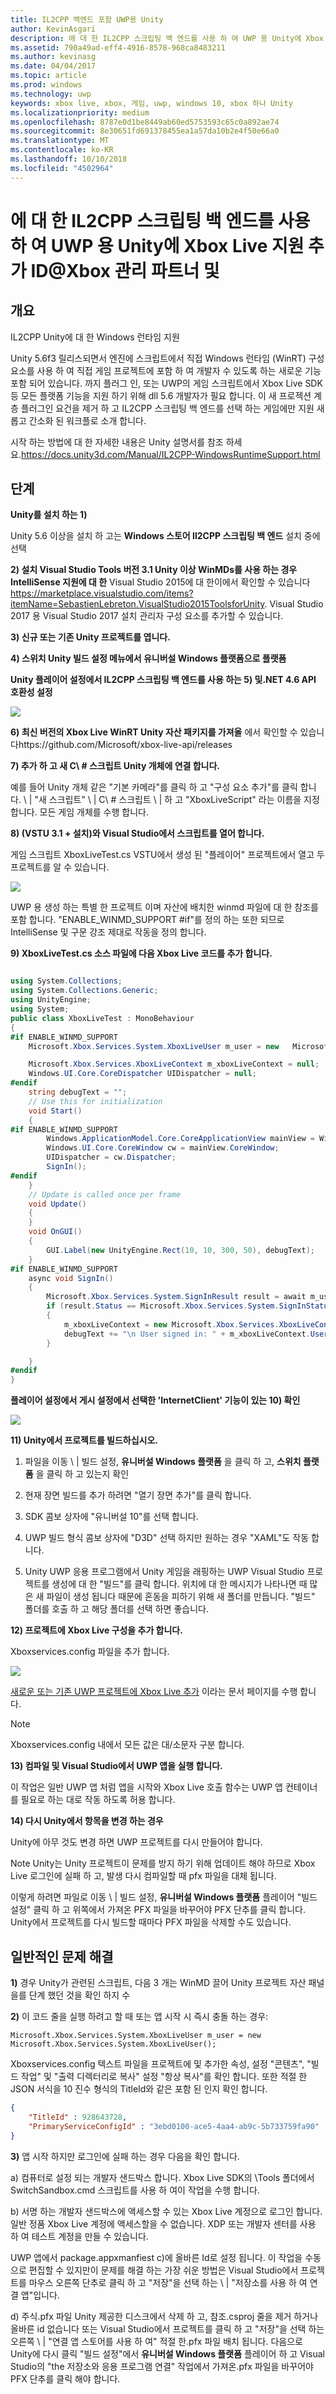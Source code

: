 ```yaml
---
title: IL2CPP 백엔드 포함 UWP용 Unity
author: KevinAsgari
description: 에 대 한 IL2CPP 스크립팅 백 엔드를 사용 하 여 UWP 용 Unity에 Xbox Live 지원 추가 ID@Xbox 관리 파트너 및
ms.assetid: 790a49ad-eff4-4916-8578-968ca8483211
ms.author: kevinasg
ms.date: 04/04/2017
ms.topic: article
ms.prod: windows
ms.technology: uwp
keywords: xbox live, xbox, 게임, uwp, windows 10, xbox 하나 Unity
ms.localizationpriority: medium
ms.openlocfilehash: 8787e0d1be8449ab60ed5753593c65c0a892ae74
ms.sourcegitcommit: 8e30651fd691378455ea1a57da10b2e4f50e66a0
ms.translationtype: MT
ms.contentlocale: ko-KR
ms.lasthandoff: 10/10/2018
ms.locfileid: "4502964"
---
```

# <a name="add-xbox-live-support-to-unity-for-uwp-with-il2cpp-scripting-backend-for-idxbox-and-managed-partners"></a>에 대 한 IL2CPP 스크립팅 백 엔드를 사용 하 여 UWP 용 Unity에 Xbox Live 지원 추가 ID@Xbox 관리 파트너 및

## <a name="overview"></a>개요

IL2CPP Unity에 대 한 Windows 런타임 지원

Unity 5.6f3 릴리스되면서 엔진에 스크립트에서 직접 Windows 런타임 (WinRT) 구성 요소를 사용 하 여 직접 게임 프로젝트에 포함 하 여 개발자 수 있도록 하는 새로운 기능 포함 되어 있습니다. 까지 플러그 인, 또는 UWP의 게임 스크립트에서 Xbox Live SDK 등 모든 플랫폼 기능을 지원 하기 위해 dll 5.6 개발자가 필요 합니다. 이 새 프로젝션 계층 플러그인 요건을 제거 하 고 IL2CPP 스크립팅 백 엔드를 선택 하는 게임에만 지원 새롭고 간소화 된 워크플로 소개 합니다.

시작 하는 방법에 대 한 자세한 내용은 Unity 설명서를 참조 하세요.https://docs.unity3d.com/Manual/IL2CPP-WindowsRuntimeSupport.html

## <a name="steps"></a>단계

**Unity를 설치 하는 1)**

Unity 5.6 이상을 설치 하 고는 **Windows 스토어 Il2CPP 스크립팅 백 엔드** 설치 중에 선택

**2) 설치 Visual Studio Tools 버전 3.1 Unity 이상 WinMDs를 사용 하는 경우 IntelliSense 지원에 대 한** Visual Studio 2015에 대 한이에서 확인할 수 있습니다 https://marketplace.visualstudio.com/items?itemName=SebastienLebreton.VisualStudio2015ToolsforUnity.  Visual Studio 2017 용 Visual Studio 2017 설치 관리자 구성 요소를 추가할 수 있습니다.

**3) 신규 또는 기존 Unity 프로젝트를 엽니다.**

**4) 스위치 Unity 빌드 설정 메뉴에서 유니버설 Windows 플랫폼으로 플랫폼**

**Unity 플레이어 설정에서 IL2CPP 스크립팅 백 엔드를 사용 하는 5) 및.NET 4.6 API 호환성 설정**

![](../images/unity/unity-il2cpp-1.png)

**6) 최신 버전의 Xbox Live WinRT Unity 자산 패키지를 가져올** 에서 확인할 수 있습니다https://github.com/Microsoft/xbox-live-api/releases

**7) 추가 하 고 새 C\ # 스크립트 Unity 개체에 연결 합니다.**

예를 들어 Unity 개체 같은 "기본 카메라"를 클릭 하 고 "구성 요소 추가"를 클릭 합니다. \ | "새 스크립트" \ | C\ # 스크립트 \ | 하 고 "XboxLiveScript" 라는 이름을 지정 합니다. 모든 게임 개체를 수행 합니다.

**8) (VSTU 3.1 + 설치)와 Visual Studio에서 스크립트를 열어 합니다.**

게임 스크립트 XboxLiveTest.cs VSTU에서 생성 된 "플레이어" 프로젝트에서 열고 두 프로젝트를 알 수 있습니다.

![](../images/unity/unity-il2cpp-2.png)

UWP 용 생성 하는 특별 한 프로젝트 이며 자산에 배치한 winmd 파일에 대 한 참조를 포함 합니다.
"ENABLE_WINMD_SUPPORT #if"를 정의 하는 또한 되므로 IntelliSense 및 구문 강조 제대로 작동을 정의 합니다.

**9) XboxLiveTest.cs 소스 파일에 다음 Xbox Live 코드를 추가 합니다.**

```csharp

using System.Collections;
using System.Collections.Generic;
using UnityEngine;
using System;
public class XboxLiveTest : MonoBehaviour
{
#if ENABLE_WINMD_SUPPORT
    Microsoft.Xbox.Services.System.XboxLiveUser m_user = new   Microsoft.Xbox.Services.System.XboxLiveUser();

    Microsoft.Xbox.Services.XboxLiveContext m_xboxLiveContext = null;
    Windows.UI.Core.CoreDispatcher UIDispatcher = null;
#endif
    string debugText = "";
    // Use this for initialization
    void Start()
    {
#if ENABLE_WINMD_SUPPORT
        Windows.ApplicationModel.Core.CoreApplicationView mainView = Windows.ApplicationModel.Core.CoreApplication.MainView;
        Windows.UI.Core.CoreWindow cw = mainView.CoreWindow;
        UIDispatcher = cw.Dispatcher;
        SignIn();
#endif
    }
    // Update is called once per frame
    void Update()
    {
    }
    void OnGUI()
    {
        GUI.Label(new UnityEngine.Rect(10, 10, 300, 50), debugText);
    }
#if ENABLE_WINMD_SUPPORT
    async void SignIn()
    {
        Microsoft.Xbox.Services.System.SignInResult result = await m_user.SignInAsync(UIDispatcher);
        if (result.Status == Microsoft.Xbox.Services.System.SignInStatus.Success)
        {
            m_xboxLiveContext = new Microsoft.Xbox.Services.XboxLiveContext(m_user);
            debugText += "\n User signed in: " + m_xboxLiveContext.User.Gamertag;
        }

    }
#endif
}

```

**플레이어 설정에서 게시 설정에서 선택한 'InternetClient' 기능이 있는 10) 확인**

![](../images/unity/unity-il2cpp-3.png)

**11) Unity에서 프로젝트를 빌드하십시오.**

1.  파일을 이동 \ | 빌드 설정, **유니버설 Windows 플랫폼** 을 클릭 하 고, **스위치 플랫폼** 을 클릭 하 고 있는지 확인

2.  현재 장면 빌드를 추가 하려면 "열기 장면 추가"를 클릭 합니다.

3.  SDK 콤보 상자에 "유니버설 10"를 선택 합니다.

4.  UWP 빌드 형식 콤보 상자에 "D3D" 선택 하지만 원하는 경우 "XAML"도 작동 합니다.

5.  Unity UWP 응용 프로그램에서 Unity 게임을 래핑하는 UWP Visual Studio 프로젝트를 생성에 대 한 "빌드"를 클릭 합니다. 위치에 대 한 메시지가 나타나면 때 많은 새 파일이 생성 됩니다 때문에 혼동을 피하기 위해 새 폴더를 만듭니다. "빌드" 폴더를 호출 하 고 해당 폴더를 선택 하면 좋습니다.

**12) 프로젝트에 Xbox Live 구성을 추가 합니다.**

Xboxservices.config 파일을 추가 합니다.

![](../images/unity/unity-il2cpp-4.png)

[새로운 또는 기존 UWP 프로젝트에 Xbox Live 추가](get-started-with-visual-studio-and-uwp.md) 이라는 문서 페이지를 수행 합니다.

> [!NOTE]
> Xboxservices.config 내에서 모든 값은 대/소문자 구분 합니다.

**13) 컴파일 및 Visual Studio에서 UWP 앱을 실행 합니다.**

이 작업은 일반 UWP 앱 처럼 앱을 시작와 Xbox Live 호출 함수는 UWP 앱 컨테이너를 필요로 하는 대로 작동 하도록 허용 합니다.

**14) 다시 Unity에서 항목을 변경 하는 경우**
  
Unity에 아무 것도 변경 하면 UWP 프로젝트를 다시 만들어야 합니다.

Note Unity는 Unity 프로젝트이 문제를 방지 하기 위해 업데이트 해야 하므로 Xbox Live 로그인에 실패 하 고, 발생 다시 컴파일할 때 pfx 파일을 대체 됩니다.

이렇게 하려면 파일로 이동 \ | 빌드 설정, **유니버설 Windows 플랫폼** 플레이어 "빌드 설정" 클릭 하 고 위쪽에서 가져온 PFX 파일을 바꾸어야 PFX 단추를 클릭 합니다. Unity에서 프로젝트를 다시 빌드할 때마다 PFX 파일을 삭제할 수도 있습니다.

## <a name="troubleshooting-common-issues"></a>일반적인 문제 해결

**1)** 경우 Unity가 관련된 스크립트, 다음 3 개는 WinMD 끌어 Unity 프로젝트 자산 패널을를 단계 했던 것을 확인 하지 수

**2)** 이 코드 줄을 실행 하려고 할 때 또는 앱 시작 시 즉시 충돌 하는 경우:

    Microsoft.Xbox.Services.System.XboxLiveUser m_user = new Microsoft.Xbox.Services.System.XboxLiveUser();

Xboxservices.config 텍스트 파일을 프로젝트에 및 추가한 속성, 설정 "콘텐츠", "빌드 작업" 및 "출력 디렉터리로 복사" 설정 "항상 복사"를 확인 합니다.
또한 적절 한 JSON 서식을 10 진수 형식의 TitleId와 같은 포함 된 인지 확인 합니다.

```json
{
    "TitleId" : 928643728,
    "PrimaryServiceConfigId" : "3ebd0100-ace5-4aa4-ab9c-5b733759fa90"
}
```

**3)** 앱 시작 하지만 로그인에 실패 하는 경우 다음을 확인 합니다.

a) 컴퓨터로 설정 되는 개발자 샌드박스 합니다.  Xbox Live SDK의 \Tools 폴더에서 SwitchSandbox.cmd 스크립트를 사용 하 여이 작업을 수행 합니다.

b) 서명 하는 개발자 샌드박스에 액세스할 수 있는 Xbox Live 계정으로 로그인 합니다.  일반 정품 Xbox Live 계정에 액세스할을 수 없습니다.  XDP 또는 개발자 센터를 사용 하 여 테스트 계정을 만들 수 있습니다.

UWP 앱에서 package.appxmanfiest c)에 올바른 Id로 설정 됩니다.  이 작업을 수동으로 편집할 수 있지만이 문제를 해결 하는 가장 쉬운 방법은 Visual Studio에서 프로젝트를 마우스 오른쪽 단추로 클릭 하 고 "저장"을 선택 하는 \ | "저장소를 사용 하 여 연결 앱"입니다.

d) 주식.pfx 파일 Unity 제공한 디스크에서 삭제 하 고, 참조.csproj 줄을 제거 하거나 올바른 id 없습니다 또는 Visual Studio에서 프로젝트를 클릭 하 고 "저장"을 선택 하는 오른쪽 \ | "연결 앱 스토어를 사용 하 여" 적절 한.pfx 파일 배치 됩니다.  다음으로 Unity에 다시 클릭 "빌드 설정"에서 **유니버설 Windows 플랫폼** 플레이어 하 고 Visual Studio의 "the 저장소와 응용 프로그램 연결" 작업에서 가져온.pfx 파일을 바꾸어야 PFX 단추를 클릭 해야 합니다.
